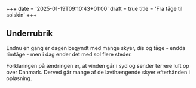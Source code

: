 +++
date = '2025-01-19T09:10:43+01:00'
draft = true
title = 'Fra tåge til solskin'
+++
## Underrubrik
Endnu en gang er dagen begyndt med mange skyer, dis og tåge - endda rimtåge - men i dag ender det med sol flere steder.

Forklaringen på ændringen er, at vinden går i syd og sender tørrere luft op over Danmark. Derved går mange af de lavthængende skyer efterhånden i opløsning.
